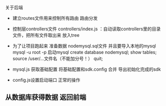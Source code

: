 关于后端
- 建立routes文件用来控制所有路由 路由分发

- 控制层controllers文件
 controllers/index.js ：自动读取controllers里的目录文件，把所有文件取出来 放入tree

- 为了让项目跑起来 准备数据 nodemysql.sql文件 并且要导入本地的mysql
  mysql -u root -p 启动mysql
  create database nodemysql;
  show tables;
  source /user/...文件名（不能加分号！）
  quit;
- mysql.js 获取基础配置 
  将基础配置和sdk.config 合并 导出初始化完成的sdk
- config.js设置启动端口 正常的操作


## 从数据库获得数据 返回前端


